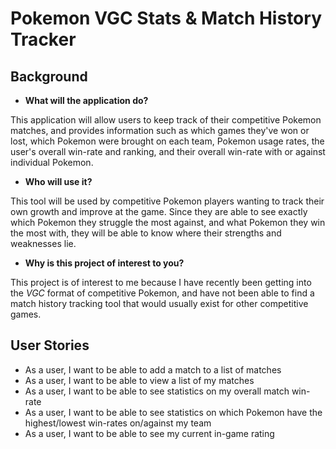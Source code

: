 # Pokemon VGC Stats & Match History Tracker

## Background

- **What will the application do?**

This application will allow users to keep track of their competitive Pokemon matches,
and provides information such as which games they've won or lost, which Pokemon were
brought on each team, Pokemon usage rates, the user's overall win-rate and ranking, 
and their overall win-rate with or against individual Pokemon.

- **Who will use it?**

This tool will be used by competitive Pokemon players wanting to track their own growth 
and improve at the game. Since they are able to see exactly which Pokemon they struggle 
the most against, and what Pokemon they win the most with, they will be able to know 
where their strengths and weaknesses lie. 

- **Why is this project of interest to you?**

This project is of interest to me because I have recently been getting into the *VGC*
format of competitive Pokemon, and have not been able to find a match history tracking 
tool that would usually exist for other competitive games. 

## User Stories

- As a user, I want to be able to add a match to a list of matches
- As a user, I want to be able to view a list of my matches
- As a user, I want to be able to see statistics on my overall match 
win-rate
- As a user, I want to be able to see statistics on which Pokemon have
the highest/lowest win-rates on/against my team
- As a user, I want to be able to see my current in-game rating